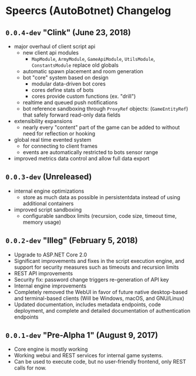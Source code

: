 
# Speercs (AutoBotnet) Changelog

## `0.0.4-dev` "Clink" (June 23, 2018)

- major overhaul of client script api
    - new client api modules
        - `MapModule`, `ArmyModule`, `GameApiModule`, `UtilsModule`, `ConstantsModule` replace old globals
    - automatic spawn placement and room generation
    - bot "core" system based on design
        - modular data-driven bot cores
        - cores define stats of bots
        - cores provide custom functions (ex. "drill")
    - realtime and queued push notifications
    - bot reference sandboxing through `ProxyRef` objects: (`GameEntityRef`) that safely forward read-only data fields
- extensibility expansions
    - nearly every "content" part of the game can be added to without need for reflection or hooking
- global real time evented system
    - for connecting to client frames
    - events are automatically restricted to bots sensor range
- improved metrics data control and allow full data export

## `0.0.3-dev` (Unreleased)

- internal engine optimizations
    - store as much data as possible in persistentdata instead of using additional containers
- improved script sandboxing
    - configurable sandbox limits (recursion, code size, timeout time, memory usage)

## `0.0.2-dev` "Illeg" (February 5, 2018)

- Upgrade to ASP.NET Core 2.0
- Significant improvements and fixes in the script execution engine, and support for security measures such as timeouts and recursion limits
- REST API improvements
- Security fix: password change triggers re-generation of API key
- Internal engine improvements
- Completely removed the WebUI in favor of future native desktop-based and terminal-based clients (Will be Windows, macOS, and GNU/Linux)
- Updated documentation, includes metadata endpoints, code deployment, and complete and detailed documentation of authentication endpoints

## `0.0.1-dev` "Pre-Alpha 1" (August 9, 2017)

- Core engine is mostly working
- Working webui and REST services for internal game systems.
- Can be used to execute code, but no user-friendly frontend, only REST calls for now.
